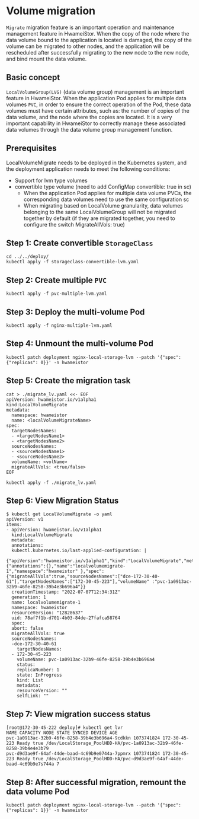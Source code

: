 # Volume migration

`Migrate` migration feature is an important operation and maintenance management feature in HwameiStor. When the copy of the node where the data volume bound to the application is located is damaged, the copy of the volume can be migrated to other nodes, and the application will be rescheduled after successfully migrating to the new node to the new node, and bind mount the data volume.

## Basic concept

`LocalVolumeGroup(LVG)` (data volume group) management is an important feature in HwameiStor. When the application Pod applies for multiple data volumes `PVC`, in order to ensure the correct operation of the Pod, these data volumes must have certain attributes, such as: the number of copies of the data volume, and the node where the copies are located. It is a very important capability in HwameiStor to correctly manage these associated data volumes through the data volume group management function.

## Prerequisites

LocalVolumeMigrate needs to be deployed in the Kubernetes system, and the deployment application needs to meet the following conditions:

* Support for lvm type volumes
* convertible type volume (need to add ConfigMap convertible: true in sc)
    * When the application Pod applies for multiple data volume PVCs, the corresponding data volumes need to use the same configuration sc
    * When migrating based on LocalVolume granularity, data volumes belonging to the same LocalVolumeGroup will not be migrated together by default (if they are migrated together, you need to configure the switch MigrateAllVols: true)

## Step 1: Create convertible `StorageClass`

```console
cd ../../deploy/
kubectl apply -f storageclass-convertible-lvm.yaml
```

## Step 2: Create multiple `PVC`

```console
kubectl apply -f pvc-multiple-lvm.yaml
```

## Step 3: Deploy the multi-volume Pod

```console
kubectl apply -f nginx-multiple-lvm.yaml
```

## Step 4: Unmount the multi-volume Pod

```console
kubectl patch deployment nginx-local-storage-lvm --patch '{"spec": {"replicas": 0}}' -n hwameistor
```

## Step 5: Create the migration task

```console
cat > ./migrate_lv.yaml <<- EOF
apiVersion: hwameistor.io/v1alpha1
kind:LocalVolumeMigrate
metadata:
  namespace: hwameistor
  name: <localVolumeMigrateName>
spec:
  targetNodesNames:
  - <targetNodesName1>
  - <targetNodesName2>
  sourceNodesNames:
  - <sourceNodesName1>
  - <sourceNodesName2>
  volumeName: <volName>
  migrateAllVols: <true/false>
EOF
```

```console
kubectl apply -f ./migrate_lv.yaml
```

## Step 6: View Migration Status

```console
$ kubectl get LocalVolumeMigrate -o yaml
apiVersion: v1
items:
- apiVersion: hwameistor.io/v1alpha1
  kind:LocalVolumeMigrate
  metadata:
  annotations:
  kubectl.kubernetes.io/last-applied-configuration: |
  {"apiVersion":"hwameistor.io/v1alpha1","kind":"LocalVolumeMigrate","metadata":{"annotations":{},"name":"localvolumemigrate-1","namespace":"hwameistor" },"spec":{"migrateAllVols":true,"sourceNodesNames":["dce-172-30-40-61"],"targetNodesNames":["172-30-45-223"],"volumeName" :"pvc-1a0913ac-32b9-46fe-8258-39b4e3b696a4"}}
  creationTimestamp: "2022-07-07T12:34:31Z"
  generation: 1
  name: localvolumemigrate-1
  namespace: hwameistor
  resourceVersion: "12828637"
  uid: 78af7f1b-d701-4b03-84de-27fafca58764
  spec:
  abort: false
  migrateAllVols: true
  sourceNodesNames:
  -dce-172-30-40-61
    targetNodesNames:
  - 172-30-45-223
    volumeName: pvc-1a0913ac-32b9-46fe-8258-39b4e3b696a4
    status:
    replicaNumber: 1
    state: InProgress
    kind: List
    metadata:
    resourceVersion: ""
    selfLink: ""
```

## Step 7: View migration success status

```console
[root@172-30-45-222 deploy]# kubectl get lvr
NAME CAPACITY NODE STATE SYNCED DEVICE AGE
pvc-1a0913ac-32b9-46fe-8258-39b4e3b696a4-9cdkkn 1073741824 172-30-45-223 Ready true /dev/LocalStorage_PoolHDD-HA/pvc-1a0913ac-32b9-46fe-8258-39b4e4e3b79
pvc-d9d3ae9f-64af-44de-baad-4c69b9e0744a-7ppmrx 1073741824 172-30-45-223 Ready true /dev/LocalStorage_PoolHDD-HA/pvc-d9d3ae9f-64af-44de-baad-4c69b9e7s744a 7
```

## Step 8: After successful migration, remount the data volume Pod

```console
kubectl patch deployment nginx-local-storage-lvm --patch '{"spec": {"replicas": 1}}' -n hwameistor
```
